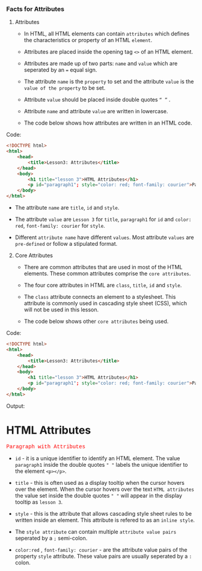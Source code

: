 ### Facts for Attributes

1. Attributes

    - In HTML, all HTML elements can contain `attributes` which defines the characteristics or property of an HTML `element`. 

    - Attributes are placed inside the opening tag `<>` of an HTML element. 

    - Attributes are made up of two parts: `name` and `value` which are seperated by an `=` equal sign.
 
    - The attribute `name` is the `property` to set and the attribute `value` is the `value of the property` to be set.

    - Attribute `value` should be placed inside double quotes `“ ”` . 

    - Attribute `name` and attribute `value` are written in lowercase. 

    - The code below shows how attributes are written in an HTML code.  

Code:

```html
<!DOCTYPE html>
<html>
    <head>
        <title>Lesson3: Attributes</title>
    </head>
    <body>
        <h1 title="lesson 3">HTML Attributes</h1>
        <p id="paragraph1"; style="color: red; font-family: courier">Paragraph with Attributes</p>
    </body>
</html> 

```

- The attribute `name` are `title`, `id` and `style`. 

- The attribute `value` are `Lesson 3` for `title`, `paragraph1` for `id` and `color: red`, `font-family: courier` for `style`.

- Different `attribute name` have different `values`. Most attribute `values` are `pre-defined` or follow a stipulated format.  

2. Core Attributes

    - There are common attributes that are used in most of the HTML elements. These common attributes comprise the `core attributes`.

    - The four core attributes in HTML are `class`, `title`, `id` and `style`. 

    - The `class` attribute connects an element to a stylesheet. This attribute is commonly used in cascading style sheet (CSS), which will not be used in this lesson.

    - The code below shows other `core attributes` being used.

Code: 

```html
<!DOCTYPE html>
<html>
    <head>
        <title>Lesson3: Attributes</title>
    </head>
    <body>
        <h1 title="lesson 3">HTML Attributes</h1>
        <p id="paragraph1"; style="color: red; font-family: courier">Paragraph with Attributes</p>
    </body>
</html> 

```

Output:
<!DOCTYPE html>
<html>
    <head>
        <title>Lesson3: Attributes</title>
    </head>
    <body>
        <h1 title="lesson 3">HTML Attributes</h1>
        <p id="paragraph1"; style="color: red; font-family: courier">Paragraph with Attributes</p>
    </body>
</html> 

 - `id` - it is a unique identifier to identify an HTML element. The value `paragraph1` inside the double quotes `" "` labels the unique identifier to the element `<p></p>`. 

- `title` - this is often used as a display tooltip when the cursor hovers over the element. When the cursor hovers over the text `HTML attributes` the value set inside the double quotes `" "` will appear in the display tooltip as `lesson 3`. 

- `style` - this is the attribute that allows cascading style sheet rules to be written inside an element. This attribute is refered to as an `inline style`.

- The `style attribute` can contain multiple `attribute value pairs` seperated by a `;` semi-colon.

- `color:red` , `font-family: courier` - are the attribute value pairs of the property `style` attribute. These value pairs are usually seperated by a `:` colon.









